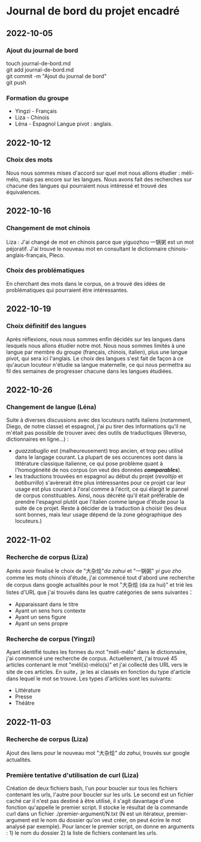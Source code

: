﻿# Journal de bord du projet encadré

## 2022-10-05
### Ajout du journal de bord
touch journal-de-bord.md<br>
git add journal-de-bord.md<br>
git commit -m "Ajout du journal de bord"<br>
git push<br>

### Formation du groupe
- Yingzi - Français
- Liza - Chinois
- Léna - Espagnol
Langue pivot : anglais.

## 2022-10-12
### Choix des mots
Nous nous sommes mises d'accord sur quel mot nous allions étudier : méli-mélo, mais pas encore sur les langues. Nous avons fait des recherches sur chacune des langues qui pourraient nous intéressé et trouvé des équivalences.

## 2022-10-16
### Changement de mot chinois
Liza : J'ai changé de mot en chinois parce que yiguozhou 一锅粥 est un mot péjoratif. J'ai trouvé le nouveau mot en consultant le dictionnaire chinois-anglais-français, Pleco.

### Choix des problématiques
En cherchant des mots dans le corpus, on a trouvé des idées de problématiques qui pourraient être intéressantes.

## 2022-10-19
### Choix définitif des langues
Après réflexions, nous nous sommes enfin décidés sur les langues dans lesquels nous allons étudier notre mot. Nous nous sommes limités à une langue par membre du groupe (français, chinois, italien), plus une langue pivot, qui sera ici l'anglais. Le choix des langues s'est fait de façon à ce qu'aucun locuteur n'étudie sa langue maternelle, ce qui nous permettra au fil des semaines de progresser chacune dans les langues étudiées.

## 2022-10-26
### Changement de langue (Léna)
Suite à diverses discussions avec des locuteurs natifs italiens (notamment, Diego, de notre  classe) et espagnol, j'ai pu tirer des informations qu'il ne m'était pas possible de trouver avec des outils de traductiques (Reverso, dictionnaires en ligne...) :
- *guazzabuglio* est (malheureusement) trop ancien, et trop peu utilisé dans le langage courant. La plupart de ses occurences sont dans la littérature classique italienne, ce qui pose problème quant à l'homogénéité de nos corpus (on veut des données ***comparables***).
- les traductions trouvées en espagnol au début du projet (*revoltijo* et *batiburrillo*) s'avèrerait être plus intéressantes pour ce projet car leur usage est plus courant à l'oral comme à l'écrit, ce qui élargit le pannel de corpus constituables.
Ainsi, nous décrété qu'il était préférable de prendre l'espagnol plutôt que l'italien comme langue d'étude pour la suite de ce projet. Reste à décider de la traduction à choisir (les deux sont bonnes, mais leur usage dépend de la zone géographique des locuteurs.)

## 2022-11-02
### Recherche de corpus (Liza)
Après avoir finalisé le choix de "大杂烩"*da zahui* et "一锅粥" *yi guo zho* comme les mots chinois d'étude, j'ai commencé tout d'abord une recherche de corpus dans google actualités pour le mot "大杂烩 (da za hui)" et trié les listes d'URL que j'ai trouvés dans les quatre catégories de sens suivantes：
- Apparaissant dans le titre
- Ayant un sens hors contexte
- Ayant un sens figure
- Ayant un sens propre

### Recherche de corpus (Yingzi)
Ayant identifié toutes les formes du mot "méli-mélo" dans le dictionnaire, j'ai commencé une recherche de corpus. Actuellement, j'ai trouvé 45 articles contenant le mot "méli(s)-mélo(s)" et j'ai collecté des URL vers le site de ces articles. En suite，je les ai classés en fonction du type d'article dans lequel le mot se trouve. Les types d'articles sont les suivants:
- Littérature
- Presse
- Théâtre

## 2022-11-03
### Recherche de corpus (Liza)
Ajout des liens pour le nouveau mot "大杂烩" *da zahui*, trouvés sur google actualités.

### Première tentative d'utilisation de curl (Liza)
Création de deux fichiers bash, l'un pour boucler sur tous les fichiers contenant les urls, l'autre pour boucler sur les urls. Le second est un fichier caché car il n'est pas destiné à être utilisé, il s'agit davantage d'une fonction qu'appelle le premier script. Il stocke le résultat de la commande curl dans un fichier ./premier-argument/N.txt (N est un itérateur, premier-argument est le nom du dossier qu'on veut créer, on peut écrire le mot analysé par exemple).
Pour lancer le premier script, on donne en arguments : 1) le nom du dossier 2) la liste de fichiers contenant les urls.

